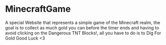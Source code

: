 # MinecraftGame
A special Website that represents a simple game of the Minecraft realm, the goal is to collect as much gold you can before the timer ends and having to avoid clicking on the Dangerous TNT Blocks!,  all you have to do is to Dig For Gold Good Luck &lt;3
